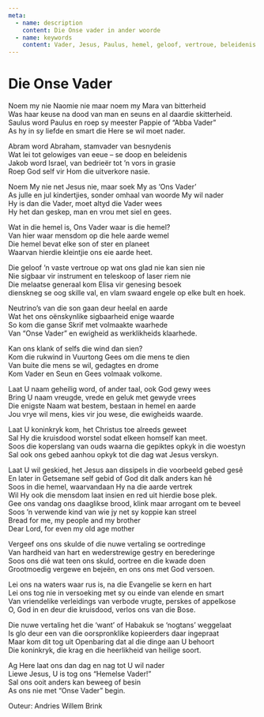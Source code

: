 ```yaml
---
meta:
  - name: description
    content: Die Onse vader in ander woorde
  - name: keywords
    content: Vader, Jesus, Paulus, hemel, geloof, vertroue, beleidenis
---
```


# Die Onse Vader


Noem my nie Naomie nie maar noem my Mara van bitterheid  
Was haar keuse na dood van man en seuns en al daardie skitterheid.  
Saulus word Paulus en roep sy meester Pappie of  “Abba Vader”  
As hy in sy liefde en smart die Here se wil moet nader.  

Abram word Abraham, stamvader van besnydenis  
Wat lei tot gelowiges van eeue – se doop en beleidenis  
Jakob word Israel, van bedrieër tot ’n vors in grasie  
Roep God self vir Hom die uitverkore nasie.  

Noem My nie net Jesus nie, maar soek My as ‘Ons Vader’  
As julle en jul kindertjies, sonder omhaal van woorde My wil nader  
Hy is dan die Vader, moet altyd die Vader wees  
Hy het dan geskep, man en vrou met siel en gees.  

Wat in die hemel is,  Ons Vader waar is die hemel?  
Van hier waar mensdom op die hele aarde wemel  
Die hemel bevat elke son of ster en planeet  
Waarvan hierdie kleintjie ons eie aarde heet.  

Die geloof ’n vaste vertroue op wat ons glad nie kan sien nie  
Nie sigbaar vir instrument en teleskoop of laser riem nie  
Die melaatse generaal kom Elisa vir genesing besoek  
dienskneg se oog skille val, en vlam swaard engele op elke bult en hoek.  

Neutrino’s van die son gaan deur heelal en aarde  
Wat het ons oënskynlike sigbaarheid enige waarde  
So kom die ganse Skrif met volmaakte waarhede  
Van “Onse Vader” en ewigheid as werklikheids klaarhede.  

Kan ons klank of selfs die wind dan sien?  
Kom die rukwind in Vuurtong Gees om die mens te dien  
Van buite die mens se wil, gedagtes en drome  
Kom Vader en Seun en Gees volmaak volkome.  

Laat U naam geheilig word, of ander taal, ook God gewy wees  
Bring U naam vreugde, vrede en geluk met gewyde vrees  
Die enigste Naam wat bestem, bestaan in hemel en aarde  
Jou vrye wil mens, kies vir jou wese, die ewigheids waarde.  

Laat U koninkryk kom, het Christus toe alreeds geweet  
Sal Hy die kruisdood worstel sodat elkeen homself kan meet.  
Soos die koperslang van ouds waarna die gepiktes opkyk in die woestyn  
Sal ook ons gebed aanhou opkyk tot die dag wat Jesus verskyn.  

Laat U wil geskied, het Jesus aan dissipels in die voorbeeld gebed gesê  
En later in Getsemane self gebid of God dit dalk anders kan hê  
Soos in die hemel, waarvandaan Hy na die aarde vertrek  
Wil Hy ook die mensdom laat insien en red uit hierdie bose plek.  
Gee ons vandag ons daaglikse brood, klink maar arrogant om te beveel  
Soos ’n verwende kind van wie jy net sy koppie kan streel  
Bread for me, my people and my brother  
Dear Lord, for even my old age mother  

Vergeef ons ons skulde of die nuwe vertaling se oortredinge  
Van hardheid van hart en wederstrewige gestry en  berederinge  
Soos ons dié wat teen ons skuld, oortree en die kwade doen  
Grootmoedig vergewe en bejeën, en ons ons met God versoen.  

Lei ons na waters waar rus is, na die Evangelie se kern en hart  
Lei ons tog nie in versoeking met sy ou einde van elende en smart  
Van vriendelike verleidings van verbode vrugte, perskes of appelkose  
O, God in en deur die kruisdood, verlos ons van die Bose.  

Die nuwe vertaling het die ‘want’ of Habakuk se ‘nogtans’ weggelaat  
Is glo deur een van die oorspronklike kopieerders daar ingepraat  
Maar kom dit tog uit Openbaring dat al die dinge aan U behoort  
Die koninkryk, die krag en die heerlikheid van heilige soort.  

Ag Here laat ons dan dag en nag tot U wil nader  
Liewe Jesus, U is tog ons “Hemelse Vader!”  
Sal ons ooit anders kan beweeg of besin  
As ons nie met “Onse Vader” begin.  

Outeur: Andries Willem Brink

